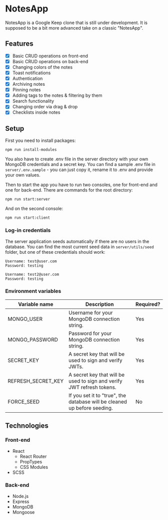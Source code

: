 # NotesApp

NotesApp is a Google Keep clone that is still under development. It is supposed to be a bit more advanced take on a classic "NotesApp".

## Features

- [x] Basic CRUD operations on front-end
- [x] Basic CRUD operations on back-end
- [x] Changing colors of the notes
- [x] Toast notifications
- [x] Authentication
- [x] Archiving notes
- [x] Pinning notes
- [x] Adding tags to the notes & filtering by them
- [x] Search functionality
- [x] Changing order via drag & drop
- [x] Checklists inside notes

## Setup

First you need to install packages:

```
npm run install-modules
```

You also have to create .env file in the server directory with your own MongoDB credentials and a secret key. You can find a sample .env file in `server/.env.sample` - you can just copy it, rename it to .env and provide your own values.

Then to start the app you have to run two consoles, one for front-end and one for back-end. There are commands for the root directory:

```
npm run start:server
```

And on the second console:

```
npm run start:client
```

### Log-in credentials

The server application seeds automatically if there are no users in the database. You can find the most current seed data in `server/utils/seed` folder, but one of these credentials should work:

```
Username: test@user.com
Password: testing
```

```
Username: test2@user.com
Password: testing
```

### Environment variables

| Variable name      | Description                                                              | Required? |
| ------------------ | ------------------------------------------------------------------------ | --------- |
| MONGO_USER         | Username for your MongoDB connection string.                             | Yes       |
| MONGO_PASSWORD     | Password for your MongoDB connection string.                             | Yes       |
| SECRET_KEY         | A secret key that will be used to sign and verify JWTs.                  | Yes       |
| REFRESH_SECRET_KEY | A secret key that will be used to sign and verify JWT refresh tokens.    | Yes       |
| FORCE_SEED         | If you set it to "true", the database will be cleaned up before seeding. | No        |

## Technologies

### Front-end

- React
  - React Router
  - PropTypes
  - CSS Modules
- SCSS

### Back-end

- Node.js
- Express
- MongoDB
- Mongoose
